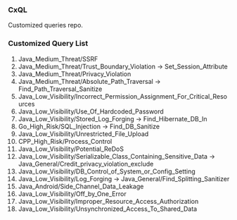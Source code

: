 ### CxQL
Customized queries repo.


### Customized Query List
1. Java_Medium_Threat/SSRF
2. Java_Medium_Threat/Trust_Boundary_Violation -> Set_Session_Attribute
3. Java_Medium_Threat/Privacy_Violation
4. Java_Medium_Threat/Absolute_Path_Traversal -> Find_Path_Traversal_Sanitize
5. Java_Low_Visibility/Incorrect_Permission_Assignment_For_Critical_Resources
6. Java_Low_Visibility/Use_Of_Hardcoded_Password
7. Java_Low_Visibility/Stored_Log_Forging -> Find_Hibernate_DB_In
8. Go_High_Risk/SQL_Injection -> Find_DB_Sanitize
9. Java_Low_Visibility/Unrestricted_File_Upload
10. CPP_High_Risk/Process_Control
11. Java_Low_Visibility/Potential_ReDoS
12. Java_Low_Visibility/Serializable_Class_Containing_Sensitive_Data -> Java_General/Credit_privacy_violation_exclude
13. Java_Low_Visibility/DB_Control_of_System_or_Config_Setting
14. Java_Low_Visibility/Log_Forging -> Java_General/Find_Splitting_Sanitizer
15. Java_Android/Side_Channel_Data_Leakage
16. Java_Low_Visibility/Off_by_One_Error
17. Java_Low_Visibility/Improper_Resource_Access_Authorization
18. Java_Low_Visibility/Unsynchronized_Access_To_Shared_Data
